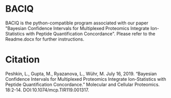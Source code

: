 # BACIQ
BACIQ is the python-compatible program associated with our paper "Bayesian Confidence Intervals for Multiplexed Proteomics Integrate Ion-Statistics with Peptide Quantification Concordance". Please refer to the Readme.docx for further instructions.

# Citation
Peshkin, L., Gupta, M., Ryazanova, L., Wühr, M. July 16, 2019. “Bayesian Confidence Intervals for Multiplexed Proteomics Integrate Ion-Statistics with Peptide Quantification Concordance.” Molecular and Cellular Proteomics. 18:2-14. DOI:10.1074/mcp.TIR119.001317.
